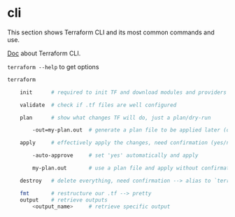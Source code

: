 # cli

This section shows Terraform CLI and its most common commands and use.

[Doc](https://developer.hashicorp.com/terraform/cli) about Terraform CLI.

`terraform --help` to get options

```sh
terraform

    init      # required to init TF and download modules and providers

    validate  # check if .tf files are well configured

    plan      # show what changes TF will do, just a plan/dry-run

        -out=my-plan.out  # generate a plan file to be applied later (optional)

    apply     # effectively apply the changes, need confirmation (yes/no)

        -auto-approve     # set 'yes' automatically and apply

        my-plan.out       # use a plan file and apply without confirmation

    destroy   # delete everything, need confirmation --> alias to `terraform apply -destroy`

    fmt       # restructure our .tf --> pretty
    output    # retrieve outputs
        <output_name>     # retrieve specific output
```
